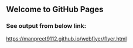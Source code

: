 ## Welcome to GitHub Pages

### See output from below link:
  
https://manpreet9112.github.io/webflyer/flyer.html
